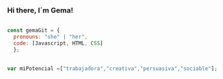### Hi there, I´m Gema! 
```js

const gemaGit = {
  pronouns: "she" | "her",
  code: [Javascript, HTML, CSS]
  };
  

var miPotencial =["trabajadora","creativa","persuasiva","sociable"];



